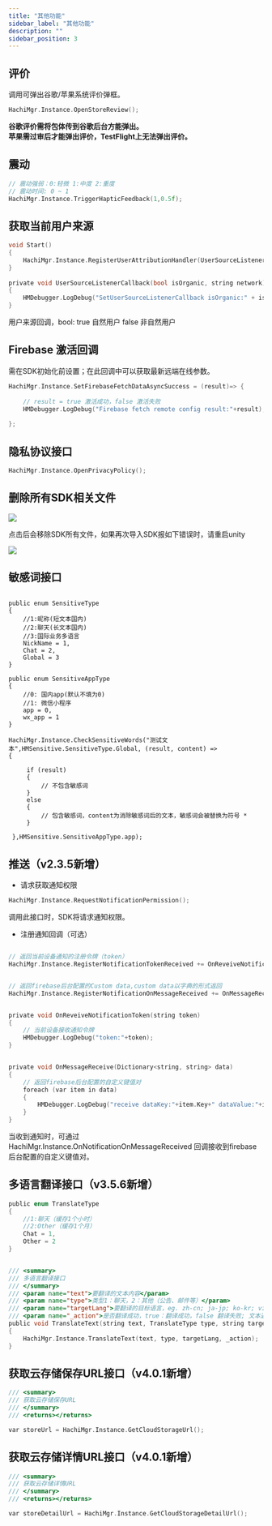 ```yaml
---
title: "其他功能"
sidebar_label: "其他功能"
description: ""
sidebar_position: 3
---
```


## 评价

调用可弹出谷歌/苹果系统评价弹框。

```c
HachiMgr.Instance.OpenStoreReview();
```

**谷歌评价需将包体传到谷歌后台方能弹出。<br/>
苹果需过审后才能弹出评价，TestFlight上无法弹出评价。<br/>**

## 震动
```c
// 震动强弱：0:轻微 1:中度 2:重度
// 震动时间: 0 ~ 1
HachiMgr.Instance.TriggerHapticFeedback(1,0.5f);
```

## 获取当前用户来源
```c
void Start()
{
    HachiMgr.Instance.RegisterUserAttributionHandler(UserSourceListenerCallback);
}
    
private void UserSourceListenerCallback(bool isOrganic, string network)
{
    HMDebugger.LogDebug("SetUserSourceListenerCallback isOrganic:" + isOrganic + "network:" + network);
}
```
用户来源回调，bool: true 自然用户 false 非自然用户

## Firebase 激活回调

需在SDK初始化前设置；在此回调中可以获取最新远端在线参数。

```c
HachiMgr.Instance.SetFirebaseFetchDataAsyncSuccess = (result)=> {
    
    // result = true 激活成功，false 激活失败
    HMDebugger.LogDebug("Firebase fetch remote config result:"+result);
    
};
```

## 隐私协议接口
```c
HachiMgr.Instance.OpenPrivacyPolicy();

```

## 删除所有SDK相关文件
![](/img/HCSDK/image34.jpg)

点击后会移除SDK所有文件，如果再次导入SDK报如下错误时，请重启unity<br/>

![](/img/HCSDK/image35.jpeg)


## 敏感词接口
```

public enum SensitiveType
{
    //1:昵称(短文本国内)
    //2:聊天(长文本国内) 
    //3:国际业务多语言
    NickName = 1,
    Chat = 2,
    Global = 3
}

public enum SensitiveAppType
{
    //0: 国内app(默认不填为0)
    //1: 微信小程序
    app = 0,
    wx_app = 1
}

HachiMgr.Instance.CheckSensitiveWords("测试文本",HMSensitive.SensitiveType.Global, (result, content) =>
{

     if (result)
     {
         // 不包含敏感词
     }
     else
     {
         // 包含敏感词，content为消除敏感词后的文本，敏感词会被替换为符号 * 
     }

 },HMSensitive.SensitiveAppType.app);

```
## 推送（v2.3.5新增）
- 请求获取通知权限
```c
HachiMgr.Instance.RequestNotificationPermission();
```
调用此接口时，SDK将请求通知权限。

- 注册通知回调（可选）

```c

// 返回当前设备通知的注册令牌（token）
HachiMgr.Instance.RegisterNotificationTokenReceived += OnReveiveNotificationToken;


// 返回firebase后台配置的Custom data,custom data以字典的形式返回
HachiMgr.Instance.RegisterNotificationOnMessageReceived += OnMessageReceive;


private void OnReveiveNotificationToken(string token)
{
    // 当前设备接收通知令牌
    HMDebugger.LogDebug("token:"+token);
}


private void OnMessageReceive(Dictionary<string, string> data)
{
    // 返回firebase后台配置的自定义键值对
    foreach (var item in data)
    {
        HMDebugger.LogDebug("receive dataKey:"+item.Key+" dataValue:"+item.Value);
    }
}
```
当收到通知时，可通过 HachiMgr.Instance.OnNotificationOnMessageReceived 回调接收到firebase后台配置的自定义键值对。

## 多语言翻译接口（v3.5.6新增）

```c 
public enum TranslateType
{
    //1:聊天（缓存1个小时）
    //2:Other（缓存1个月）
    Chat = 1,
    Other = 2
}


/// <summary>
/// 多语言翻译接口
/// </summary>
/// <param name="text">要翻译的文本内容</param>
/// <param name="type">类型1：聊天，2：其他（公告、邮件等）</param>
/// <param name="targetLang">要翻译的目标语言，eg. zh-cn; ja-jp; ko-kr; vi-vi 等</param>
/// <param name="_action">是否翻译成功，true：翻译成功，false 翻译失败; 文本返回空字符串</param>
public void TranslateText(string text, TranslateType type, string targetLang, Action<bool, string> _action)
{
    HachiMgr.Instance.TranslateText(text, type, targetLang, _action);
}

```

## 获取云存储保存URL接口（v4.0.1新增）
```c 
/// <summary>
/// 获取云存储保存URL 
/// </summary>
/// <returns></returns>

var storeUrl = HachiMgr.Instance.GetCloudStorageUrl();
```

## 获取云存储详情URL接口（v4.0.1新增）
```c 
/// <summary>
/// 获取云存储详情URL 
/// </summary>
/// <returns></returns>

var storeDetailUrl = HachiMgr.Instance.GetCloudStorageDetailUrl();
```

<!---->
<!--- 获取是否有通知权限-->
<!--```c-->
<!--var permission = HachiMgr.Instance.IsGrantedNotificationPermission();-->
<!--```-->
<!--通过此接口来获取当前应用是否具有通知权限。-->
<!---->
<!--- 打开/关闭推送-->
<!--```c-->
<!--// 打开通知-->
<!--HachiMgr.Instance.PushSwitch(true);-->
<!---->
<!--// 关闭通知-->
<!--HachiMgr.Instance.PushSwitch(false);-->
<!--        -->
<!--```-->
<!--- 推送功能是否开启-->
<!--```c-->
<!--var pushOpen = HachiMgr.Instance.IsPushOpen();-->
<!--```-->
<!--通过此接口来判断当前应用推送功能是否已开启。-->


